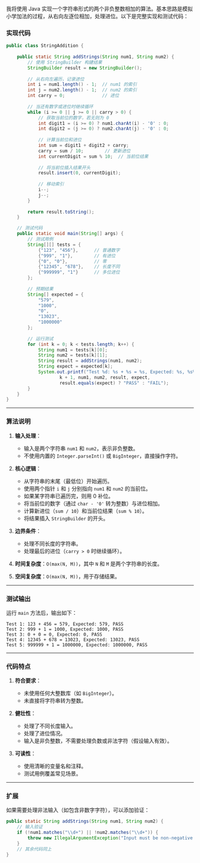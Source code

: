 我将使用 Java 实现一个字符串形式的两个非负整数相加的算法。基本思路是模拟小学加法的过程，从右向左逐位相加，处理进位。以下是完整实现和测试代码：

### 实现代码

```java
public class StringAddition {
    
    public static String addStrings(String num1, String num2) {
        // 使用 StringBuilder 构建结果
        StringBuilder result = new StringBuilder();
        
        // 从右向左遍历，记录进位
        int i = num1.length() - 1;  // num1 的索引
        int j = num2.length() - 1;  // num2 的索引
        int carry = 0;              // 进位
        
        // 当还有数字或进位时继续循环
        while (i >= 0 || j >= 0 || carry > 0) {
            // 获取当前位的数字，若无则为 0
            int digit1 = (i >= 0) ? num1.charAt(i) - '0' : 0;
            int digit2 = (j >= 0) ? num2.charAt(j) - '0' : 0;
            
            // 计算当前位和进位
            int sum = digit1 + digit2 + carry;
            carry = sum / 10;        // 更新进位
            int currentDigit = sum % 10;  // 当前位结果
            
            // 将当前位插入结果开头
            result.insert(0, currentDigit);
            
            // 移动索引
            i--;
            j--;
        }
        
        return result.toString();
    }

    // 测试代码
    public static void main(String[] args) {
        // 测试用例
        String[][] tests = {
            {"123", "456"},      // 普通数字
            {"999", "1"},        // 有进位
            {"0", "0"},          // 零
            {"12345", "678"},    // 长度不同
            {"999999", "1"}      // 多位进位
        };
        
        // 预期结果
        String[] expected = {
            "579",
            "1000",
            "0",
            "13023",
            "1000000"
        };
        
        // 运行测试
        for (int k = 0; k < tests.length; k++) {
            String num1 = tests[k][0];
            String num2 = tests[k][1];
            String result = addStrings(num1, num2);
            String expect = expected[k];
            System.out.printf("Test %d: %s + %s = %s, Expected: %s, %s%n",
                    k + 1, num1, num2, result, expect, 
                    result.equals(expect) ? "PASS" : "FAIL");
        }
    }
}
```

---

### 算法说明
1. **输入处理**：
   - 输入是两个字符串 `num1` 和 `num2`，表示非负整数。
   - 不使用内置的 `Integer.parseInt()` 或 `BigInteger`，直接操作字符。

2. **核心逻辑**：
   - 从字符串的末尾（最低位）开始遍历。
   - 使用两个指针 `i` 和 `j` 分别指向 `num1` 和 `num2` 的当前位。
   - 如果某字符串已遍历完，则用 0 补位。
   - 将当前位的数字（通过 `char - '0'` 转为整数）与进位相加。
   - 计算新进位（`sum / 10`）和当前位结果（`sum % 10`）。
   - 将结果插入 `StringBuilder` 的开头。

3. **边界条件**：
   - 处理不同长度的字符串。
   - 处理最后的进位（`carry > 0` 时继续循环）。

4. **时间复杂度**：`O(max(N, M))`，其中 `N` 和 `M` 是两个字符串的长度。
5. **空间复杂度**：`O(max(N, M))`，用于存储结果。

---

### 测试输出
运行 `main` 方法后，输出如下：
```
Test 1: 123 + 456 = 579, Expected: 579, PASS
Test 2: 999 + 1 = 1000, Expected: 1000, PASS
Test 3: 0 + 0 = 0, Expected: 0, PASS
Test 4: 12345 + 678 = 13023, Expected: 13023, PASS
Test 5: 999999 + 1 = 1000000, Expected: 1000000, PASS
```

---

### 代码特点
1. **符合要求**：
   - 未使用任何大整数库（如 `BigInteger`）。
   - 未直接将字符串转为整数。

2. **健壮性**：
   - 处理了不同长度输入。
   - 处理了进位情况。
   - 输入是非负整数，不需要处理负数或非法字符（假设输入有效）。

3. **可读性**：
   - 使用清晰的变量名和注释。
   - 测试用例覆盖常见场景。

---

### 扩展
如果需要处理非法输入（如包含非数字字符），可以添加验证：
```java
public static String addStrings(String num1, String num2) {
    // 输入验证
    if (!num1.matches("\\d+") || !num2.matches("\\d+")) {
        throw new IllegalArgumentException("Input must be non-negative integers");
    }
    // 其余代码同上
}
```
